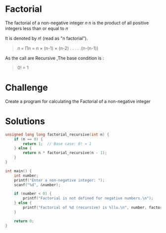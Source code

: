 # Factorial

The factorial of a non-negative integer 
𝑛
n is the product of all positive integers less than or equal to 
𝑛

 It is denoted by 𝑛! (read as "n factorial").
                                        
>𝑛 = ∏n = n × (n-1) × (n-2) . . . . .(n-(n-1))

As the call are Recursive ,The base condition is :

> 0! = 1

# Challenge

Create a program for calculating the Factorial of a non-negative integer 

# Solutions 

```C
unsigned long long factorial_recursive(int n) {
    if (n == 0) {
        return 1;  // Base case: 0! = 1
    } else {
        return n * factorial_recursive(n - 1);  
    }
}

int main() {
    int number;
    printf("Enter a non-negative integer: ");
    scanf("%d", &number);

    if (number < 0) {
        printf("Factorial is not defined for negative numbers.\n");
    } else {
        printf("Factorial of %d (recursive) is %llu.\n", number, factorial_recursive(number));
    }

    return 0;
}
```